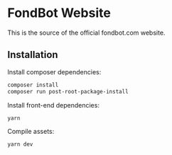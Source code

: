# FondBot Website

This is the source of the official fondbot.com website.

## Installation

Install composer dependencies:

```bash
composer install
composer run post-root-package-install
```

Install front-end dependencies:

```bash
yarn
```

Compile assets:

```bash
yarn dev
```